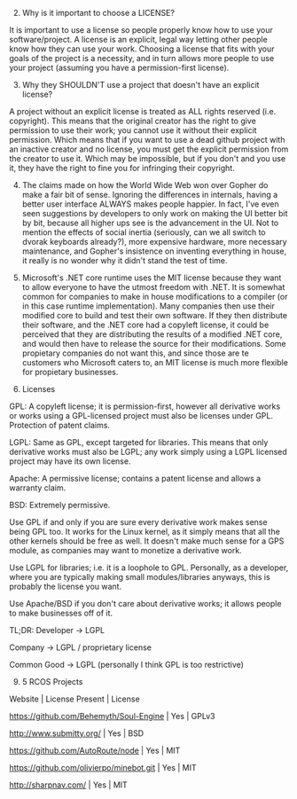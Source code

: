 2. Why is it important to choose a LICENSE?

It is important to use a license so people properly know how to use your software/project. A license is an explicit, legal way letting other people know how they can use your work. Choosing a license that fits with your goals of the project is a necessity, and in turn allows more people to use your project (assuming you have a permission-first license).

3. Why they SHOULDN'T use a project that doesn't have an explicit license?

A project without an explicit license is treated as ALL rights reserved (i.e. copyright). This means that the original creator has the right to give permission to use their work; you cannot use it without their explicit permission. Which means that if you want to use a dead github project with an inactive creator and no license, you must get the explicit permission from the creator to use it. Which may be impossible, but if you don't and you use it, they have the right to fine you for infringing their copyright.

4. The claims made on how the World Wide Web won over Gopher do make a fair bit of sense. Ignoring the differences in internals, having a better user interface ALWAYS makes people happier. In fact, I've even seen suggestions by developers to only work on making the UI better bit by bit, because all higher ups see is the advancement in the UI. Not to mention the effects of social inertia (seriously, can we all switch to dvorak keyboards already?), more expensive hardware, more necessary maintenance, and Gopher's insistence on inventing everything in house, it really is no wonder why it didn't stand the test of time.

5. Microsoft's .NET core runtime uses the MIT license because they want to allow everyone to have the utmost freedom with .NET. It is somewhat common for companies to make in house modifications to a compiler (or in this case runtime implementation). Many companies then use their modified core to build and test their own software. If they then distribute their software, and the .NET core had a copyleft license, it could be perceived that they are distributing the results of a modified .NET core, and would then have to release the source for their modifications. Some propietary companies do not want this, and since those are te customers who Microsoft caters to, an MIT license is much more flexible for propietary businesses.


7. Licenses

GPL: A copyleft license; it is permission-first, however all derivative works or works using a GPL-licensed project must also be licenses under GPL. Protection of patent claims.

LGPL: Same as GPL, except targeted for libraries. This means that only derivative works must also be LGPL; any work simply using a LGPL licensed project may have its own license.

Apache: A permissive license; contains a patent license and allows a warranty claim.

BSD: Extremely permissive.

Use GPL if and only if you are sure every derivative work makes sense being GPL too. It works for the Linux kernel, as it simply means that all the other kernels should be free as well. It doesn't make much sense for a GPS module, as companies may want to monetize a derivative work.

Use LGPL for libraries; i.e. it is a loophole to GPL. Personally, as a developer, where you are typically making small modules/libraries anyways, this is probably the license you want.

Use Apache/BSD if you don't care about derivative works; it allows people to make businesses off of it.

TL;DR: 
Developer -> LGPL

Company -> LGPL / proprietary license

Common Good -> LGPL (personally I think GPL is too restrictive)


9. 5 RCOS Projects

Website                |   License Present   | License 

https://github.com/Behemyth/Soul-Engine  | Yes   |            GPLv3

http://www.submitty.org/             |     Yes     |          BSD 

https://github.com/AutoRoute/node     |    Yes      |         MIT

https://github.com/olivierpo/minebot.git  |  Yes       |        MIT

http://sharpnav.com/             |         Yes        |       MIT